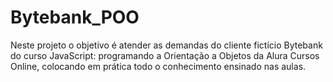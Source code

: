 # Bytebank_POO
 Neste projeto o objetivo é atender as demandas do cliente fictício Bytebank do curso JavaScript: programando a Orientação a Objetos da Alura Cursos Online, colocando em prática todo o conhecimento ensinado nas aulas.
